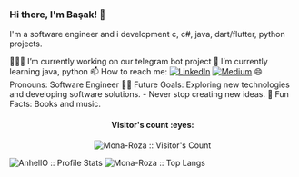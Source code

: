 ### Hi there, I'm Başak! 👋   

<a>I'm a software engineer and i development c, c#, java, dart/flutter, python projects. </a>

 
<a>👩🏻‍💻 I’m currently working on our telegram bot project</a>
<a>🌱 I’m currently learning java, python</a>
<a>📫 How to reach me:    <a href="https://www.linkedin.com/in/basak-nisan-ivgen-a87939202/" target="_blank"><img alt="LinkedIn" src="https://img.shields.io/badge/LinkedIn-@basaknisanivgen-blue?style=flat&logo=linkedin"></a>  <a href="https://medium.com/@mona-roza" target="_blank"><img alt="Medium" src="https://img.shields.io/badge/Medium-%40mona--roza-orange"></a> </a>
<a>😄 Pronouns: Software Engineer</a>
<a>💪🏼 Future Goals: Exploring new technologies and developing software solutions. - Never stop creating new ideas.</a>
<a>🌸 Fun Facts: Books and music. </a> 

<h4 align="center">Visitor's count :eyes:</h4>
<p align="center"><img src="https://profile-counter.glitch.me/{Mona-Roza}/count.svg" alt="Mona-Roza :: Visitor's Count" /></p>

<a><img src="https://github-readme-stats.vercel.app/api?username=Mona-Roza&show_icons=true&theme=radical" alt="AnhellO :: Profile Stats" />  </a> <a>  <img src="https://github-readme-stats.vercel.app/api/top-langs/?username=Mona-Roza&layout=compact" alt="Mona-Roza :: Top Langs" /> </a>


